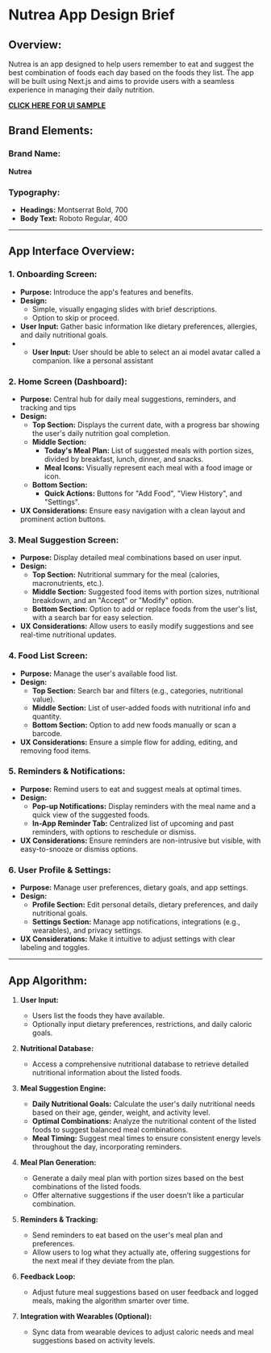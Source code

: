 
# Nutrea App Design Brief

## Overview:
Nutrea is an app designed to help users remember to eat and suggest the best combination of foods each day based on the foods they list. The app will be built using Next.js and aims to provide users with a seamless experience in managing their daily nutrition.

[**CLICK HERE FOR UI SAMPLE**](https://dribbble.com/shots/23547747-sandow-UI-Kit-AI-Fitness-Nutrition-App)

## Brand Elements:

### Brand Name:
**Nutrea**

### Typography:
- **Headings:** Montserrat Bold, 700
- **Body Text:** Roboto Regular, 400

---

## App Interface Overview:

### 1. Onboarding Screen:
- **Purpose:** Introduce the app's features and benefits.
- **Design:** 
  - Simple, visually engaging slides with brief descriptions.
  - Option to skip or proceed.
- **User Input:** Gather basic information like dietary preferences, allergies, and daily nutritional goals.
- - **User Input:** User should be able to select an ai model avatar called a companion. like a personal assistant

### 2. Home Screen (Dashboard):
- **Purpose:** Central hub for daily meal suggestions, reminders, and tracking and tips
- **Design:** 
  - **Top Section:** Displays the current date, with a progress bar showing the user's daily nutrition goal completion.
  - **Middle Section:** 
    - **Today's Meal Plan:** List of suggested meals with portion sizes, divided by breakfast, lunch, dinner, and snacks.
    - **Meal Icons:** Visually represent each meal with a food image or icon.
  - **Bottom Section:** 
    - **Quick Actions:** Buttons for "Add Food", "View History", and "Settings".
- **UX Considerations:** Ensure easy navigation with a clean layout and prominent action buttons.

### 3. Meal Suggestion Screen:
- **Purpose:** Display detailed meal combinations based on user input.
- **Design:**
  - **Top Section:** Nutritional summary for the meal (calories, macronutrients, etc.).
  - **Middle Section:** Suggested food items with portion sizes, nutritional breakdown, and an "Accept" or "Modify" option.
  - **Bottom Section:** Option to add or replace foods from the user's list, with a search bar for easy selection.
- **UX Considerations:** Allow users to easily modify suggestions and see real-time nutritional updates.

### 4. Food List Screen:
- **Purpose:** Manage the user's available food list.
- **Design:**
  - **Top Section:** Search bar and filters (e.g., categories, nutritional value).
  - **Middle Section:** List of user-added foods with nutritional info and quantity.
  - **Bottom Section:** Option to add new foods manually or scan a barcode.
- **UX Considerations:** Ensure a simple flow for adding, editing, and removing food items.

### 5. Reminders & Notifications:
- **Purpose:** Remind users to eat and suggest meals at optimal times.
- **Design:** 
  - **Pop-up Notifications:** Display reminders with the meal name and a quick view of the suggested foods.
  - **In-App Reminder Tab:** Centralized list of upcoming and past reminders, with options to reschedule or dismiss.
- **UX Considerations:** Ensure reminders are non-intrusive but visible, with easy-to-snooze or dismiss options.

### 6. User Profile & Settings:
- **Purpose:** Manage user preferences, dietary goals, and app settings.
- **Design:** 
  - **Profile Section:** Edit personal details, dietary preferences, and daily nutritional goals.
  - **Settings Section:** Manage app notifications, integrations (e.g., wearables), and privacy settings.
- **UX Considerations:** Make it intuitive to adjust settings with clear labeling and toggles.

---

## App Algorithm:

1. **User Input:**
   - Users list the foods they have available.
   - Optionally input dietary preferences, restrictions, and daily caloric goals.

2. **Nutritional Database:**
   - Access a comprehensive nutritional database to retrieve detailed nutritional information about the listed foods.

3. **Meal Suggestion Engine:**
   - **Daily Nutritional Goals:** Calculate the user's daily nutritional needs based on their age, gender, weight, and activity level.
   - **Optimal Combinations:** Analyze the nutritional content of the listed foods to suggest balanced meal combinations.
   - **Meal Timing:** Suggest meal times to ensure consistent energy levels throughout the day, incorporating reminders.

4. **Meal Plan Generation:**
   - Generate a daily meal plan with portion sizes based on the best combinations of the listed foods.
   - Offer alternative suggestions if the user doesn’t like a particular combination.

5. **Reminders & Tracking:**
   - Send reminders to eat based on the user's meal plan and preferences.
   - Allow users to log what they actually ate, offering suggestions for the next meal if they deviate from the plan.

6. **Feedback Loop:**
   - Adjust future meal suggestions based on user feedback and logged meals, making the algorithm smarter over time.

7. **Integration with Wearables (Optional):**
   - Sync data from wearable devices to adjust caloric needs and meal suggestions based on activity levels.

